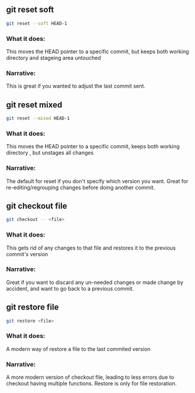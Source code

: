 ## git reset soft
```bash
git reset --soft HEAD-1
```

### What it does:
This moves the HEAD pointer to a specific commit, but keeps both working directory and stageing area untouched

### Narrative:
This is great if you wanted to adjust the last commit sent.

## git reset mixed
```bash
git reset --mixed HEAD-1
```

### What it does:
This moves the HEAD pointer to a specific commit, keeps both working directory , but unstages all changes

### Narrative:
The default for reset if you don't specify which version you want. Great for re-editing/regrouping changes
before doing another commit.

## git checkout file
```bash
git checkout -- <file>
```

### What it does:
This gets rid of any changes to that file and restores it to the previous commit's version

### Narrative:
Great if you want to discard any un-needed changes or made change by accident, and want to go back
to a previous commit.

## git restore file
```bash
git restore <file>
```

### What it does:
A modern way of restore a file to the last commited version

### Narrative:
A more modern version of checkout file, leading to less errors due to checkout having multiple functions.
Restore is only for file restoration.